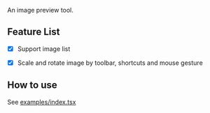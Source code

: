 An image preview tool.

## Feature List

- [x] Support image list

- [x] Scale and rotate image by toolbar, shortcuts and mouse gesture

## How to use

See [examples/index.tsx](examples/index.tsx)
